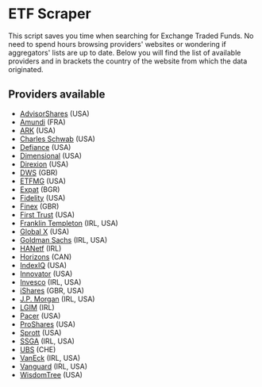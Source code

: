 # ETF Scraper
This script saves you time when searching for Exchange Traded Funds. No need to spend hours browsing providers' websites or wondering if aggregators' lists are up to date. Below you will find the list of available providers and in brackets the country of the website from which the data originated.

## Providers available
- <a href="https://advisorshares.com/" target="_blank">AdvisorShares</a> (USA)
- <a href="https://www.amundietf.com/?skip=true" target="_blank">Amundi</a> (FRA)
- <a href="https://ark-funds.com/" target="_blank">ARK</a> (USA)
- <a href="https://www.schwab.com/" target="_blank">Charles Schwab</a> (USA)
- <a href="https://www.defianceetfs.com/" target="_blank">Defiance</a> (USA)
- <a href="https://www.dimensional.com/" target="_blank">Dimensional</a> (USA)
- <a href="https://www.direxion.com/" target="_blank">Direxion</a> (USA)
- <a href="https://etf.dws.com/en-gb/audience-selection/" target="_blank">DWS</a> (GBR)
- <a href="https://etfmg.com/" target="_blank">ETFMG</a> (USA)
- <a href="https://expat.bg/en/" target="_blank">Expat</a> (BGR)
- <a href="https://www.fidelity.com/" target="_blank">Fidelity</a> (USA)
- <a href="https://www.finexetf.com/" target="_blank">Finex</a> (GBR)
- <a href="https://www.ftportfolios.com/" target="_blank">First Trust</a> (USA)
- <a href="https://www.franklintempleton.com/" target="_blank">Franklin Templeton</a> (IRL, USA)
- <a href="https://www.globalxetfs.com/" target="_blank">Global X</a> (USA)
- <a href="https://www.gsam.com/" target="_blank">Goldman Sachs</a> (IRL, USA)
- <a href="https://www.hanetf.com/" target="_blank">HANetf</a> (IRL)
- <a href="https://horizonsetfs.com/" target="_blank">Horizons</a> (CAN)
- <a href="https://www.newyorklifeinvestments.com/" target="_blank">IndexIQ</a> (USA)
- <a href="https://www.innovatoretfs.com/" target="_blank">Innovator</a> (USA)
- <a href="https://www.invesco.com/" target="_blank">Invesco</a> (IRL, USA)
- <a href="https://www.blackrock.com/corporate/global-directory#ishares" target="_blank">iShares</a> (GBR, USA)
- <a href="https://am.jpmorgan.com/" target="_blank">J.P. Morgan</a> (IRL, USA)
- <a href="https://www.legalandgeneral.com/worldwide/" target="_blank">LGIM</a> (IRL)
- <a href="https://www.paceretfs.com/" target="_blank">Pacer</a> (USA)
- <a href="https://www.proshares.com/" target="_blank">ProShares</a> (USA)
- <a href="https://sprott.com/" target="_blank">Sprott</a> (USA)
- <a href="https://www.ssga.com/" target="_blank">SSGA</a> (IRL, USA)
- <a href="https://www.ubs.com/" target="_blank">UBS</a> (CHE)
- <a href="https://www.vaneck.com/" target="_blank">VanEck</a> (IRL, USA)
- <a href="https://global.vanguard.com/" target="_blank">Vanguard</a> (IRL, USA)
- <a href="https://www.wisdomtree.com/" target="_blank">WisdomTree</a> (USA)
